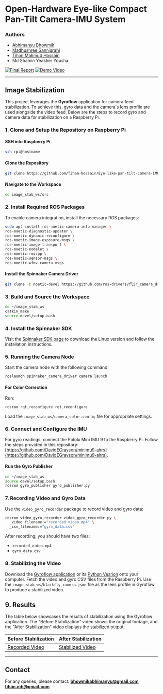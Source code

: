 # Open-Hardware Eye-like Compact Pan-Tilt Camera-IMU System

### Authors
- [Abhimanyu Bhowmik](https://github.com/abhimanyubhowmik)
- [Madhushree Sannigrahi](https://github.com/Madhushree2000)
- [Tihan Mahmud Hossain](https://github.com/Tihan-hossain)
- Md Shamin Yeasher Yousha

[![Final Report](https://img.shields.io/badge/Final-Report-brightgreen)](https://github.com/abhimanyubhowmik/Underwater_Depth_Estimation/blob/main/Report/DepthDive.pdf)
[![Demo Video](https://img.shields.io/badge/Demo-Video-yellow)](https://docs.google.com/presentation/d/1lmiLqsiifWMmET5kIFi9zD4oFJeV8fzxxEENVJWg-zc/edit?usp=sharing)

---

## Image Stabilization
This project leverages the **Gyroflow** application for camera feed stabilization. To achieve this, gyro data and the camera's lens profile are used alongside the video feed. Below are the steps to record gyro and camera data for stabilization on a Raspberry Pi.

### 1. Clone and Setup the Repository on Raspberry Pi

#### SSH into Raspberry Pi
```bash
ssh rpi@hostname
```

#### Clone the Repository
```bash
git clone https://github.com/Tihan-hossain/Eye-like-pan-tilt-camera-IMU-system.git
```

#### Navigate to the Workspace
```bash
cd image_stab_ws/src
```

### 2. Install Required ROS Packages
To enable camera integration, install the necessary ROS packages:

```bash
sudo apt install ros-noetic-camera-info-manager \
ros-noetic-diagnostic-updater \
ros-noetic-dynamic-reconfigure \
ros-noetic-image-exposure-msgs \
ros-noetic-image-transport \
ros-noetic-nodelet \
ros-noetic-roscpp \
ros-noetic-sensor-msgs \
ros-noetic-wfov-camera-msgs
```

#### Install the Spinnaker Camera Driver
```bash
git clone -b noetic-devel https://github.com/ros-drivers/flir_camera_driver.git
```

### 3. Build and Source the Workspace
```bash
cd ~/image_stab_ws
catkin_make
source devel/setup.bash
```

### 4. Install the Spinnaker SDK
Visit the [Spinnaker SDK page](https://www.teledynevisionsolutions.com/products/spinnaker-sdk/) to download the Linux version and follow the installation instructions.

### 5. Running the Camera Node
Start the camera node with the following command:
```bash
roslaunch spinnaker_camera_driver camera.launch
```

#### For Color Correction
Run:
```bash
rosrun rqt_reconfigure rqt_reconfigure
```

Load the `image_stab_ws/camera_color.config` file for appropriate settings.

### 6. Connect and Configure the IMU
For gyro readings, connect the Pololu Mini IMU 9 to the Raspberry Pi. Follow the steps provided in this repository: [https://github.com/DavidEGrayson/minimu9-ahrs](https://github.com/DavidEGrayson/minimu9-ahrs).

#### Run the Gyro Publisher
```bash
cd ~/image_stab_ws
source devel/setup.bash
rosrun gyro_publisher gyro_publisher.py
```

### 7. Recording Video and Gyro Data
Use the `video_gyro_recorder` package to record video and gyro data:
```bash
rosrun video_gyro_recorder video_gyro_recorder.py \
  _video_filename:="recorded_video.mp4" \
  _csv_filename:="gyro_data.csv"
```

After recording, you should have two files:
- `recorded_video.mp4`
- `gyro_data.csv`

### 8. Stabilizing the Video
Download the [Gyroflow application](https://github.com/gyroflow/) or its [Python Vesrion](https://github.com/gyroflow/gyroflow-python) onto your computer. Fetch the video and gyro CSV files from the Raspberry Pi. Use the `image_stab_ws/blackfly_camera.json` file as the lens profile in Gyroflow to produce a stabilized video.

## 9. Results
The table below showcases the results of stabilization using the Gyroflow application. The "Before Stabilization" video shows the original footage, and the "After Stabilization" video displays the stabilized output.

| **Before Stabilization**                                                                                   | **After Stabilization**                                                                                   |
|------------------------------------------------------------------------------------------------------------|-----------------------------------------------------------------------------------------------------------|
| [Recorded Video](https://github.com/Tihan-hossain/Eye-like-pan-tilt-camera-IMU-system/blob/main/Demo%20Videos/recorded_video.mp4) | [Stabilized Video](https://github.com/Tihan-hossain/Eye-like-pan-tilt-camera-IMU-system/blob/main/Demo%20Videos/recorded_video_stabilized.mp4) |

---

## Contact
For any queries, please contact:
[<b>bhowmikabhimanyu@gmail.com</b>](mailto:bhowmikabhimanyu@gmail.com)
[<b>tihan.mh@gmail.com</b>](mailto:tihan.mh@gmail.com)



